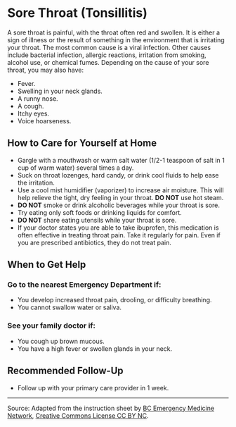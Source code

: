 # Sore Throat (Tonsillitis)

A sore throat is painful, with the throat often red and swollen. It is either a sign of illness or the result of something in the environment that is irritating your throat. The most common cause is a viral infection. Other causes include bacterial infection, allergic reactions, irritation from smoking, alcohol use, or chemical fumes. Depending on the cause of your sore throat, you may also have:

- Fever.
- Swelling in your neck glands.
- A runny nose.
- A cough.
- Itchy eyes.
- Voice hoarseness.

## How to Care for Yourself at Home

- Gargle with a mouthwash or warm salt water (1/2-1 teaspoon of salt in 1 cup of warm water) several times a day.
- Suck on throat lozenges, hard candy, or drink cool fluids to help ease the irritation.
- Use a cool mist humidifier (vaporizer) to increase air moisture. This will help relieve the tight, dry feeling in your throat. **DO NOT** use hot steam.
- **DO NOT** smoke or drink alcoholic beverages while your throat is sore.
- Try eating only soft foods or drinking liquids for comfort.
- **DO NOT** share eating utensils while your throat is sore.
- If your doctor states you are able to take ibuprofen, this medication is often effective in treating throat pain. Take it regularly for pain. Even if you are prescribed antibiotics, they do not treat pain.

## When to Get Help

### Go to the nearest Emergency Department if:
- You develop increased throat pain, drooling, or difficulty breathing.
- You cannot swallow water or saliva.

### See your family doctor if:
- You cough up brown mucous.
- You have a high fever or swollen glands in your neck.

## Recommended Follow-Up

- Follow up with your primary care provider in 1 week.

---

Source: Adapted from the instruction sheet by [BC Emergency Medicine Network](http://www.bcemn.ca/clinical_resource/sore-throat), [Creative Commons License CC BY NC](https://creativecommons.org/licenses/by-nc/4.0/deed.en).
